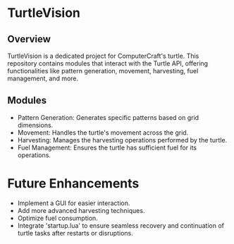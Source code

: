 # TurtleVision

## Overview

TurtleVision is a dedicated project for ComputerCraft's turtle. This repository contains modules that interact with the Turtle API, offering functionalities like pattern generation, movement, harvesting, fuel management, and more.

## Modules
- Pattern Generation: Generates specific patterns based on grid dimensions.
- Movement: Handles the turtle's movement across the grid.
- Harvesting: Manages the harvesting operations performed by the turtle.
- Fuel Management: Ensures the turtle has sufficient fuel for its operations.

# Future Enhancements

 - Implement a GUI for easier interaction.
 - Add more advanced harvesting techniques.
 - Optimize fuel consumption.
 -  Integrate 'startup.lua' to ensure seamless recovery and continuation of turtle tasks after restarts or disruptions.
